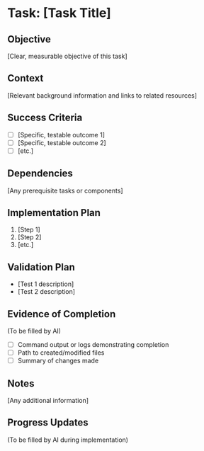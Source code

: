 # Task: [Task Title]


## Objective
[Clear, measurable objective of this task]

## Context
[Relevant background information and links to related resources]

## Success Criteria
- [ ] [Specific, testable outcome 1]
- [ ] [Specific, testable outcome 2]
- [ ] [etc.]

## Dependencies
[Any prerequisite tasks or components]

## Implementation Plan
1. [Step 1]
2. [Step 2]
3. [etc.]

## Validation Plan
- [Test 1 description]
- [Test 2 description]

## Evidence of Completion
(To be filled by AI)
- [ ] Command output or logs demonstrating completion
- [ ] Path to created/modified files
- [ ] Summary of changes made

## Notes
[Any additional information]

## Progress Updates
(To be filled by AI during implementation)

